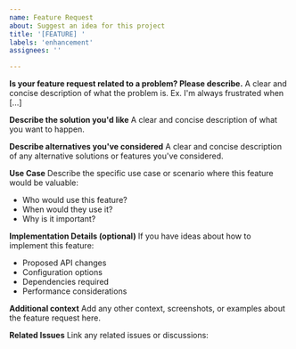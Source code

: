 ```yaml
---
name: Feature Request
about: Suggest an idea for this project
title: '[FEATURE] '
labels: 'enhancement'
assignees: ''

---
```


**Is your feature request related to a problem? Please describe.**
A clear and concise description of what the problem is. Ex. I'm always frustrated when [...]

**Describe the solution you'd like**
A clear and concise description of what you want to happen.

**Describe alternatives you've considered**
A clear and concise description of any alternative solutions or features you've considered.

**Use Case**
Describe the specific use case or scenario where this feature would be valuable:
- Who would use this feature?
- When would they use it?
- Why is it important?

**Implementation Details (optional)**
If you have ideas about how to implement this feature:
- Proposed API changes
- Configuration options
- Dependencies required
- Performance considerations

**Additional context**
Add any other context, screenshots, or examples about the feature request here.

**Related Issues**
Link any related issues or discussions:
